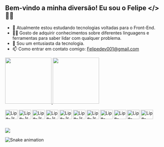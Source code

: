 ## Bem-vindo a minha diversão! Eu sou o Felipe </> 🐱‍👤

- 🌱 Atualmente estou estudando tecnologias voltadas para o Front-End.
- 👨‍💻 Gosto de adquirir conhecimentos sobre diferentes linguagens e ferramentas para saber lidar com qualquer problema.
- 🔭 Sou um entusiasta da tecnologia.
- 📫 Como entrar em contato comigo: Felipedev001@gmail.com

<div>
    <a href="https://github.com/Felipe-Cll">
    <img height="150em" src="https://github-readme-stats.vercel.app/api?username=Felipe-Cll&show_icons=true&theme=dark"/>
    <img height="150em" src="https://github-readme-stats.vercel.app/api/top-langs/?username=Felipe-Cll&layout=compact&theme=dark"/>
    </a>
</div>

<div style="display: inline_block"><br>
    <img align="center" alt="Lipe-Js" height="30" width="40" src="https://cdn.jsdelivr.net/gh/devicons/devicon/icons/javascript/javascript-original.svg">
    <img align="center" alt="Lipe-Js" height="30" width="40" src="https://cdn.jsdelivr.net/gh/devicons/devicon/icons/typescript/typescript-original.svg">
    <img align="center" alt="Lipe-Js" height="30" width="40" src="https://cdn.jsdelivr.net/gh/devicons/devicon/icons/csharp/csharp-original.svg">
    <img align="center" alt="Lipe-Js" height="30" width="40" src="https://cdn.jsdelivr.net/gh/devicons/devicon/icons/dot-net/dot-net-original.svg">
    <img align="center" alt="Lipe-Js" height="30" width="40" src="https://cdn.jsdelivr.net/gh/devicons/devicon/icons/nodejs/nodejs-original.svg">
    <img align="center" alt="Lipe-Js" height="30" width="40" src="https://cdn.jsdelivr.net/gh/devicons/devicon/icons/react/react-original.svg">
    <img align="center" alt="Lipe-Js" height="30" width="40" src="https://cdn.jsdelivr.net/gh/devicons/devicon/icons/mysql/mysql-original.svg">
    <img align="center" alt="Lipe-HTML" height="30" width="40" src="https://cdn.jsdelivr.net/gh/devicons/devicon/icons/html5/html5-original.svg">
    <img align="center" alt="Lipe-CSS" height="30" width="40" src="https://cdn.jsdelivr.net/gh/devicons/devicon/icons/css3/css3-original.svg">
     <img align="center" alt="Lipe-CSS" height="30" width="40" src="https://cdn.jsdelivr.net/gh/devicons/devicon/icons/sass/sass-original.svg">
    <img align="center" alt="Lipe-CSS" height="30" width="40" src="https://cdn.jsdelivr.net/gh/devicons/devicon/icons/git/git-original.svg">
</div>

##

<div>
    <a href="https://www.linkedin.com/in/felipe-silva-067633246/" target="_blank"><img src="https://img.shields.io/badge/LinkedIn-0077B5?style=for-the-badge&logo=linkedin&logoColor=white"></a>
</div>

![Snake animation](https://github.com/Felipe-Cll/Felipe-Cll/blob/output/github-contribution-grid-snake.svg)
